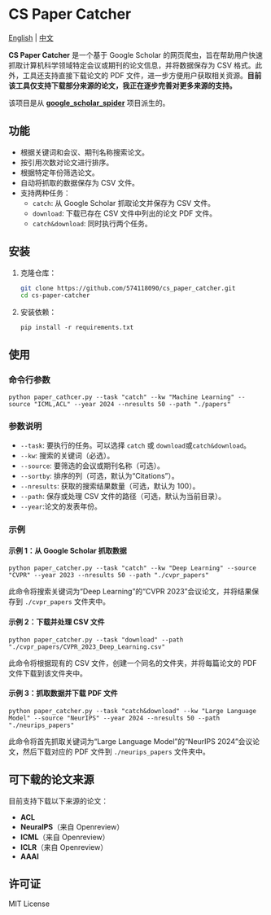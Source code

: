 # CS Paper Catcher

[English](README.md) | [中文](README.zh-CN.md)

**CS Paper Catcher** 是一个基于 Google Scholar 的网页爬虫，旨在帮助用户快速抓取计算机科学领域特定会议或期刊的论文信息，并将数据保存为 CSV 格式。此外，工具还支持直接下载论文的 PDF 文件，进一步方便用户获取相关资源。**目前该工具仅支持下载部分来源的论文，我正在逐步完善对更多来源的支持。**

该项目是从 [**google_scholar_spider**](https://github.com/JessyTsui/google_scholar_spider) 项目派生的。

## 功能

- 根据关键词和会议、期刊名称搜索论文。
- 按引用次数对论文进行排序。
- 根据特定年份筛选论文。
- 自动将抓取的数据保存为 CSV 文件。
- 支持两种任务：
  - `catch`: 从 Google Scholar 抓取论文并保存为 CSV 文件。
  - `download`: 下载已存在 CSV 文件中列出的论文 PDF 文件。
  - `catch&download`: 同时执行两个任务。

## 安装

1. 克隆仓库：

   ```bash
   git clone https://github.com/574118090/cs_paper_catcher.git
   cd cs-paper-catcher
   ```

2. 安装依赖：

   ```
   pip install -r requirements.txt
   ```

## 使用

### 命令行参数

```
python paper_cathcer.py --task "catch" --kw "Machine Learning" --source "ICML,ACL" --year 2024 --nresults 50 --path "./papers"
```

### 参数说明

- `--task`: 要执行的任务。可以选择 `catch` 或 `download`或`catch&download`。
- `--kw`: 搜索的关键词（必选）。
- `--source`: 要筛选的会议或期刊名称（可选）。
- `--sortby`: 排序的列（可选，默认为“Citations”）。
- `--nresults`: 获取的搜索结果数量（可选，默认为 100）。
- `--path`: 保存或处理 CSV 文件的路径（可选，默认为当前目录）。
- `--year`:论文的发表年份。

### 示例

#### 示例 1：从 Google Scholar 抓取数据

```
python paper_catcher.py --task "catch" --kw "Deep Learning" --source "CVPR" --year 2023 --nresults 50 --path "./cvpr_papers" 
```

此命令将搜索关键词为“Deep Learning”的“CVPR 2023”会议论文，并将结果保存到 `./cvpr_papers` 文件夹中。

#### 示例 2：下载并处理 CSV 文件

```
python paper_catcher.py --task "download" --path "./cvpr_papers/CVPR_2023_Deep_Learning.csv"
```

此命令将根据现有的 CSV 文件，创建一个同名的文件夹，并将每篇论文的 PDF 文件下载到该文件夹中。

#### 示例 3：抓取数据并下载 PDF 文件

```
python paper_catcher.py --task "catch&download" --kw "Large Language Model" --source "NeurIPS" --year 2024 --nresults 50 --path "./neurips_papers"
```

此命令将首先抓取关键词为“Large Language Model”的“NeurIPS 2024”会议论文，然后下载对应的 PDF 文件到 `./neurips_papers` 文件夹中。

## 可下载的论文来源

目前支持下载以下来源的论文：

- **ACL**
- **NeuralPS**（来自 Openreview）
- **ICML**（来自 Openreview）
- **ICLR**（来自 Openreview）
- **AAAI**

## 许可证

MIT License
